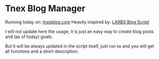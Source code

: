 Tnex Blog Manager
=================

Running today on: [tnexblog.com](http://tnexblog.com)
Heavily inspired by: [LARBS Blog Script](https://github.com/LukeSmithxyz/lb)

I will not update here the usage, it is just an easy way to create blog posts
and (as of today) goals.

But it will be always updated in the script itself, just run `bm` and you will
get all functions and a short description.
